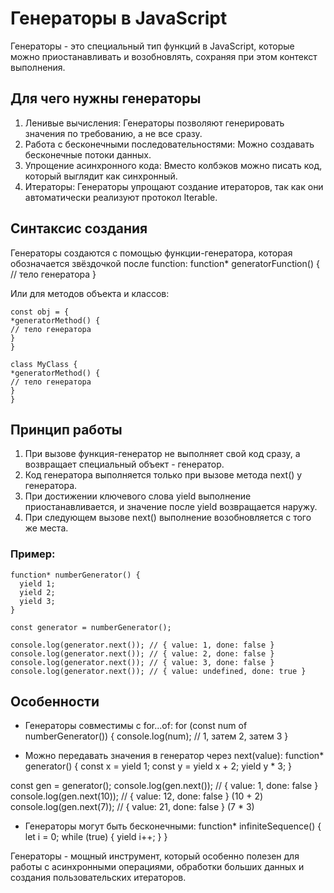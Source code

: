 # Генераторы в JavaScript

Генераторы - это специальный тип функций в JavaScript, которые можно приостанавливать и возобновлять, сохраняя при этом контекст выполнения.

## Для чего нужны генераторы

1. Ленивые вычисления: Генераторы позволяют генерировать значения по требованию, а не все сразу.
2. Работа с бесконечными последовательностями: Можно создавать бесконечные потоки данных.
3. Упрощение асинхронного кода: Вместо колбэков можно писать код, который выглядит как синхронный.
4. Итераторы: Генераторы упрощают создание итераторов, так как они автоматически реализуют протокол Iterable.

## Синтаксис создания

Генераторы создаются с помощью функции-генератора, которая обозначается звёздочкой после function:
function\* generatorFunction() {
// тело генератора
}

Или для методов объекта и классов:

```
const obj = {
*generatorMethod() {
// тело генератора
}
}

class MyClass {
*generatorMethod() {
// тело генератора
}
}
```

## Принцип работы

1. При вызове функция-генератор не выполняет свой код сразу, а возвращает специальный объект - генератор.
2. Код генератора выполняется только при вызове метода next() у генератора.
3. При достижении ключевого слова yield выполнение приостанавливается, и значение после yield возвращается наружу.
4. При следующем вызове next() выполнение возобновляется с того же места.

### Пример:

```
function* numberGenerator() {
  yield 1;
  yield 2;
  yield 3;
}

const generator = numberGenerator();

console.log(generator.next()); // { value: 1, done: false }
console.log(generator.next()); // { value: 2, done: false }
console.log(generator.next()); // { value: 3, done: false }
console.log(generator.next()); // { value: undefined, done: true }
```

## Особенности

- Генераторы совместимы с for...of:
  for (const num of numberGenerator()) {
  console.log(num); // 1, затем 2, затем 3
  }

- Можно передавать значения в генератор через next(value):
  function* generator() {
  const x = yield 1;
  const y = yield x + 2;
  yield y * 3;
  }

const gen = generator();
console.log(gen.next()); // { value: 1, done: false }
console.log(gen.next(10)); // { value: 12, done: false } (10 + 2)
console.log(gen.next(7)); // { value: 21, done: false } (7 \* 3)

- Генераторы могут быть бесконечными:
  function\* infiniteSequence() {
  let i = 0;
  while (true) {
  yield i++;
  }
  }

Генераторы - мощный инструмент, который особенно полезен для работы с асинхронными операциями, обработки больших данных и создания пользовательских итераторов.

